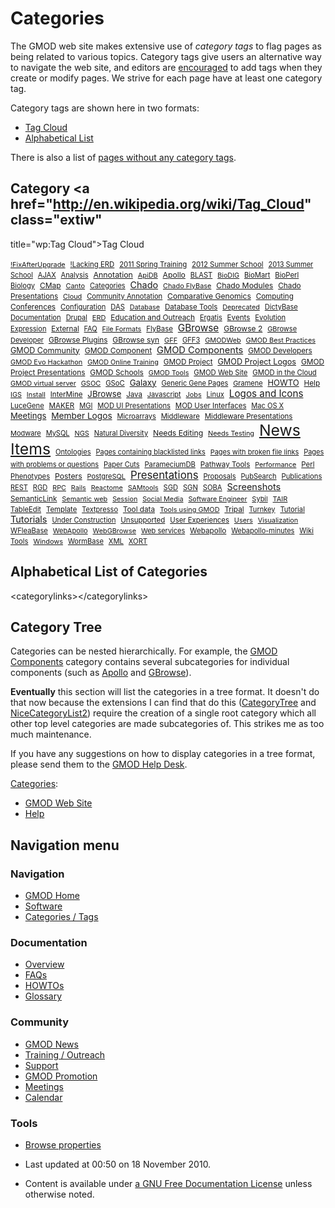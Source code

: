 



<span id="top"></span>




# <span dir="auto">Categories</span>









The GMOD web site makes extensive use of *category tags* to flag pages
as being related to various topics. Category tags give users an
alternative way to navigate the web site, and editors are
[encouraged](Site_Guidelines#Tags_.2F_Categories "Site Guidelines") to
add tags when they create or modify pages. We strive for each page have
at least one category tag.

Category tags are shown here in two formats:

- [Tag Cloud](#Category_Tag_Cloud)
- [Alphabetical List](#Alphabetical_List_of_Categories)

There is also a list of [pages without any category
tags](Special%253AUncategorizedPages "Special%253AUncategorizedPages").

## <span id="Category_Tag_Cloud" class="mw-headline">Category <a href="http://en.wikipedia.org/wiki/Tag_Cloud" class="extiw"
title="wp:Tag Cloud">Tag Cloud</a></span>



<a href="Category%253A!FixAfterUpgrade"
style="font-size: 77.602409638554%; ">!FixAfterUpgrade</a> 
<a href="Category%253A!Lacking_ERD"
style="font-size: 81.21686746988%; ">!Lacking ERD</a> 
<a href="Category%253A2011_Spring_Training"
style="font-size: 81.21686746988%; ">2011 Spring Training</a> 
<a href="Category%253A2012_Summer_School"
style="font-size: 81.819277108434%; ">2012 Summer School</a> 
<a href="Category%253A2013_Summer_School"
style="font-size: 79.10843373494%; ">2013 Summer School</a> 
<a href="Category%253AAJAX" style="font-size: 79.10843373494%; ">AJAX</a> 
<a href="Category%253AAnalysis"
style="font-size: 79.710843373494%; ">Analysis</a> 
<a href="Category%253AAnnotation"
style="font-size: 88.44578313253%; ">Annotation</a> 
<a href="Category%253AApiDB" style="font-size: 78.204819277108%; ">ApiDB</a> 
<a href="Category%253AApollo"
style="font-size: 86.939759036145%; ">Apollo</a> 
<a href="Category%253ABLAST" style="font-size: 79.710843373494%; ">BLAST</a> 
<a href="Category%253ABioDIG"
style="font-size: 77.301204819277%; ">BioDIG</a> 
<a href="Category%253ABioMart"
style="font-size: 80.313253012048%; ">BioMart</a> 
<a href="Category%253ABioPerl"
style="font-size: 81.21686746988%; ">BioPerl</a> 
<a href="Category%253ABiology"
style="font-size: 79.409638554217%; ">Biology</a> 
<a href="Category%253ACMap" style="font-size: 85.734939759036%; ">CMap</a> 
<a href="Category%253ACanto" style="font-size: 78.204819277108%; ">Canto</a> 
<a href="Category%253ACategories"
style="font-size: 78.807228915663%; ">Categories</a> 
<a href="Category%253AChado" style="font-size: 102.90361445783%; ">Chado</a> 
<a href="Category%253AChado_FlyBase"
style="font-size: 77.903614457831%; ">Chado FlyBase</a> 
<a href="Category%253AChado_Modules"
style="font-size: 87.542168674699%; ">Chado Modules</a> 
<a href="Category%253AChado_Presentations"
style="font-size: 84.228915662651%; ">Chado Presentations</a> 
<a href="Category%253ACloud" style="font-size: 77.903614457831%; ">Cloud</a> 
<a href="Category%253ACommunity_Annotation"
style="font-size: 80.012048192771%; ">Community Annotation</a> 
<a href="Category%253AComparative_Genomics"
style="font-size: 86.638554216867%; ">Comparative Genomics</a> 
<a href="Category%253AComputing"
style="font-size: 83.024096385542%; ">Computing</a> 
<a href="Category%253AConferences"
style="font-size: 85.132530120482%; ">Conferences</a> 
<a href="Category%253AConfiguration"
style="font-size: 80.313253012048%; ">Configuration</a> 
<a href="Category%253ADAS" style="font-size: 80.012048192771%; ">DAS</a> 
<a href="Category%253ADatabase"
style="font-size: 77.301204819277%; ">Database</a> 
<a href="Category%253ADatabase_Tools"
style="font-size: 82.722891566265%; ">Database Tools</a> 
<a href="Category%253ADeprecated"
style="font-size: 77.301204819277%; ">Deprecated</a> 
<a href="Category%253ADictyBase"
style="font-size: 79.409638554217%; ">DictyBase</a> 
<a href="Category%253ADocumentation"
style="font-size: 80.313253012048%; ">Documentation</a> 
<a href="Category%253ADrupal"
style="font-size: 78.807228915663%; ">Drupal</a> 
<a href="Category%253AERD" style="font-size: 78.506024096386%; ">ERD</a> 
<a href="Category%253AEducation_and_Outreach"
style="font-size: 84.530120481928%; ">Education and Outreach</a> 
<a href="Category%253AErgatis"
style="font-size: 79.10843373494%; ">Ergatis</a> 
<a href="Category%253AEvents"
style="font-size: 83.325301204819%; ">Events</a> 
<a href="Category%253AEvolution"
style="font-size: 80.313253012048%; ">Evolution</a> 
<a href="Category%253AExpression"
style="font-size: 79.10843373494%; ">Expression</a> 
<a href="Category%253AExternal"
style="font-size: 82.421686746988%; ">External</a> 
<a href="Category%253AFAQ" style="font-size: 78.807228915663%; ">FAQ</a> 
<a href="Category%253AFile_Formats"
style="font-size: 77.903614457831%; ">File Formats</a> 
<a href="Category%253AFlyBase"
style="font-size: 81.819277108434%; ">FlyBase</a> 
<a href="Category%253AGBrowse"
style="font-size: 109.53012048193%; ">GBrowse</a> 
<a href="Category%253AGBrowse_2"
style="font-size: 86.036144578313%; ">GBrowse 2</a> 
<a href="Category%253AGBrowse_Developer"
style="font-size: 78.506024096386%; ">GBrowse Developer</a> 
<a href="Category%253AGBrowse_Plugins"
style="font-size: 84.530120481928%; ">GBrowse Plugins</a> 
<a href="Category%253AGBrowse_syn"
style="font-size: 85.734939759036%; ">GBrowse syn</a> 
<a href="Category%253AGFF" style="font-size: 78.204819277108%; ">GFF</a> 
<a href="Category%253AGFF3" style="font-size: 79.409638554217%; ">GFF3</a> 
<a href="Category%253AGMODWeb"
style="font-size: 78.204819277108%; ">GMODWeb</a> 
<a href="Category%253AGMOD_Best_Practices"
style="font-size: 78.204819277108%; ">GMOD Best Practices</a> 
<a href="Category%253AGMOD_Community"
style="font-size: 89.650602409639%; ">GMOD Community</a> 
<a href="Category%253AGMOD_Component"
style="font-size: 86.036144578313%; ">GMOD Component</a> 
<a href="Category%253AGMOD_Components"
style="font-size: 104.71084337349%; ">GMOD Components</a> 
<a href="Category%253AGMOD_Developers"
style="font-size: 83.626506024096%; ">GMOD Developers</a> 
<a href="Category%253AGMOD_Evo_Hackathon"
style="font-size: 78.204819277108%; ">GMOD Evo Hackathon</a> 
<a href="Category%253AGMOD_Online_Training"
style="font-size: 77.301204819277%; ">GMOD Online Training</a> 
<a href="Category%253AGMOD_Project"
style="font-size: 83.626506024096%; ">GMOD Project</a> 
<a href="Category%253AGMOD_Project_Logos"
style="font-size: 90.55421686747%; ">GMOD Project Logos</a> 
<a href="Category%253AGMOD_Project_Presentations"
style="font-size: 84.831325301205%; ">GMOD Project Presentations</a> 
<a href="Category%253AGMOD_Schools"
style="font-size: 85.132530120482%; ">GMOD Schools</a> 
<a href="Category%253AGMOD_Tools" style="font-size: 77.602409638554%; ">GMOD
Tools</a>  <a href="Category%253AGMOD_Web_Site"
style="font-size: 80.915662650602%; ">GMOD Web Site</a> 
<a href="Category%253AGMOD_in_the_Cloud"
style="font-size: 80.614457831325%; ">GMOD in the Cloud</a> 
<a href="Category%253AGMOD_virtual_server"
style="font-size: 77.903614457831%; ">GMOD virtual server</a> 
<a href="Category%253AGSOC" style="font-size: 78.506024096386%; ">GSOC</a> 
<a href="Category%253AGSoC" style="font-size: 80.313253012048%; ">GSoC</a> 
<a href="Category%253AGalaxy"
style="font-size: 95.373493975904%; ">Galaxy</a> 
<a href="Category%253AGeneric_Gene_Pages"
style="font-size: 78.807228915663%; ">Generic Gene Pages</a> 
<a href="Category%253AGramene"
style="font-size: 78.506024096386%; ">Gramene</a> 
<a href="Category%253AHOWTO" style="font-size: 92.66265060241%; ">HOWTO</a> 
<a href="Category%253AHelp" style="font-size: 83.927710843373%; ">Help</a> 
<a href="Category%253AIGS" style="font-size: 77.301204819277%; ">IGS</a> 
<a href="Category%253AInstall"
style="font-size: 77.602409638554%; ">Install</a> 
<a href="Category%253AInterMine"
style="font-size: 82.722891566265%; ">InterMine</a> 
<a href="Category%253AJBrowse"
style="font-size: 94.168674698795%; ">JBrowse</a> 
<a href="Category%253AJava" style="font-size: 82.421686746988%; ">Java</a> 
<a href="Category%253AJavascript"
style="font-size: 78.506024096386%; ">Javascript</a> 
<a href="Category%253AJobs" style="font-size: 77.602409638554%; ">Jobs</a> 
<a href="Category%253ALinux" style="font-size: 80.012048192771%; ">Linux</a> 
<a href="Category%253ALogos_and_Icons"
style="font-size: 108.92771084337%; ">Logos and Icons</a> 
<a href="Category%253ALuceGene"
style="font-size: 79.710843373494%; ">LuceGene</a> 
<a href="Category%253AMAKER" style="font-size: 83.024096385542%; ">MAKER</a> 
<a href="Category%253AMGI" style="font-size: 79.10843373494%; ">MGI</a> 
<a href="Category%253AMOD_UI_Presentations"
style="font-size: 80.012048192771%; ">MOD UI Presentations</a> 
<a href="Category%253AMOD_User_Interfaces"
style="font-size: 81.819277108434%; ">MOD User Interfaces</a> 
<a href="Category%253AMac_OS_X" style="font-size: 79.10843373494%; ">Mac OS
X</a>  <a href="Category%253AMeetings"
style="font-size: 93.867469879518%; ">Meetings</a> 
<a href="Category%253AMember_Logos"
style="font-size: 97.78313253012%; ">Member Logos</a> 
<a href="Category%253AMicroarrays"
style="font-size: 78.807228915663%; ">Microarrays</a> 
<a href="Category%253AMiddleware"
style="font-size: 80.915662650602%; ">Middleware</a> 
<a href="Category%253AMiddleware_Presentations"
style="font-size: 82.120481927711%; ">Middleware Presentations</a> 
<a href="Category%253AModware"
style="font-size: 78.506024096386%; ">Modware</a> 
<a href="Category%253AMySQL" style="font-size: 78.807228915663%; ">MySQL</a> 
<a href="Category%253ANGS" style="font-size: 78.204819277108%; ">NGS</a> 
<a href="Category%253ANatural_Diversity"
style="font-size: 78.807228915663%; ">Natural Diversity</a> 
<a href="Category%253ANeeds_Editing"
style="font-size: 87.240963855422%; ">Needs Editing</a> 
<a href="Category%253ANeeds_Testing"
style="font-size: 77.903614457831%; ">Needs Testing</a> 
<a href="Category%253ANews_Items" style="font-size: 177%; ">News Items</a> 
<a href="Category%253AOntologies"
style="font-size: 79.710843373494%; ">Ontologies</a> 
<a href="Category%253APages_containing_blacklisted_links"
style="font-size: 78.807228915663%; ">Pages containing blacklisted
links</a>  <a href="Category%253APages_with_broken_file_links"
style="font-size: 78.506024096386%; ">Pages with broken file links</a> 
<a href="Category%253APages_with_problems_or_questions"
style="font-size: 78.807228915663%; ">Pages with problems or
questions</a>  <a href="Category%253APaper_Cuts"
style="font-size: 78.807228915663%; ">Paper Cuts</a> 
<a href="Category%253AParameciumDB"
style="font-size: 80.313253012048%; ">ParameciumDB</a> 
<a href="Category%253APathway_Tools"
style="font-size: 82.722891566265%; ">Pathway Tools</a> 
<a href="Category%253APerformance"
style="font-size: 77.301204819277%; ">Performance</a> 
<a href="Category%253APerl" style="font-size: 81.819277108434%; ">Perl</a> 
<a href="Category%253APhenotypes"
style="font-size: 80.012048192771%; ">Phenotypes</a> 
<a href="Category%253APosters"
style="font-size: 87.542168674699%; ">Posters</a> 
<a href="Category%253APostgreSQL"
style="font-size: 78.506024096386%; ">PostgreSQL</a> 
<a href="Category%253APresentations"
style="font-size: 120.07228915663%; ">Presentations</a> 
<a href="Category%253AProposals"
style="font-size: 80.012048192771%; ">Proposals</a> 
<a href="Category%253APubSearch"
style="font-size: 79.10843373494%; ">PubSearch</a> 
<a href="Category%253APublications"
style="font-size: 80.614457831325%; ">Publications</a> 
<a href="Category%253AREST" style="font-size: 79.10843373494%; ">REST</a> 
<a href="Category%253ARGD" style="font-size: 79.409638554217%; ">RGD</a> 
<a href="Category%253ARPC" style="font-size: 77.301204819277%; ">RPC</a> 
<a href="Category%253ARails" style="font-size: 77.301204819277%; ">Rails</a> 
<a href="Category%253AReactome"
style="font-size: 77.301204819277%; ">Reactome</a> 
<a href="Category%253ASAMtools"
style="font-size: 77.301204819277%; ">SAMtools</a> 
<a href="Category%253ASGD" style="font-size: 79.710843373494%; ">SGD</a> 
<a href="Category%253ASGN" style="font-size: 79.710843373494%; ">SGN</a> 
<a href="Category%253ASOBA" style="font-size: 80.313253012048%; ">SOBA</a> 
<a href="Category%253AScreenshots"
style="font-size: 104.10843373494%; ">Screenshots</a> 
<a href="Category%253ASemanticLink"
style="font-size: 83.927710843373%; ">SemanticLink</a> 
<a href="Category%253ASemantic_web"
style="font-size: 78.204819277108%; ">Semantic web</a> 
<a href="Category%253ASession"
style="font-size: 77.301204819277%; ">Session</a> 
<a href="Category%253ASocial_Media"
style="font-size: 77.301204819277%; ">Social Media</a> 
<a href="Category%253ASoftware_Engineer"
style="font-size: 77.301204819277%; ">Software Engineer</a> 
<a href="Category%253ASybil" style="font-size: 78.506024096386%; ">Sybil</a> 
<a href="Category%253ATAIR" style="font-size: 78.506024096386%; ">TAIR</a> 
<a href="Category%253ATableEdit"
style="font-size: 80.614457831325%; ">TableEdit</a> 
<a href="Category%253ATemplate"
style="font-size: 81.21686746988%; ">Template</a> 
<a href="Category%253ATextpresso"
style="font-size: 79.10843373494%; ">Textpresso</a> 
<a href="Category%253ATool_data" style="font-size: 83.927710843373%; ">Tool
data</a>  <a href="Category%253ATools_using_GMOD"
style="font-size: 77.602409638554%; ">Tools using GMOD</a> 
<a href="Category%253ATripal"
style="font-size: 84.530120481928%; ">Tripal</a> 
<a href="Category%253ATurnkey"
style="font-size: 79.10843373494%; ">Turnkey</a> 
<a href="Category%253ATutorial"
style="font-size: 80.313253012048%; ">Tutorial</a> 
<a href="Category%253ATutorials"
style="font-size: 103.50602409639%; ">Tutorials</a> 
<a href="Category%253AUnder_Construction"
style="font-size: 78.807228915663%; ">Under Construction</a> 
<a href="Category%253AUnsupported"
style="font-size: 82.120481927711%; ">Unsupported</a> 
<a href="Category%253AUser_Experiences"
style="font-size: 81.21686746988%; ">User Experiences</a> 
<a href="Category%253AUsers" style="font-size: 77.602409638554%; ">Users</a> 
<a href="Category%253AVisualization"
style="font-size: 77.301204819277%; ">Visualization</a> 
<a href="Category%253AWFleaBase"
style="font-size: 80.915662650602%; ">WFleaBase</a> 
<a href="Category%253AWebApollo"
style="font-size: 78.506024096386%; ">WebApollo</a> 
<a href="Category%253AWebGBrowse"
style="font-size: 77.602409638554%; ">WebGBrowse</a> 
<a href="Category%253AWeb_services"
style="font-size: 78.506024096386%; ">Web services</a> 
<a href="Category%253AWebapollo"
style="font-size: 83.325301204819%; ">Webapollo</a> 
<a href="Category%253AWebapollo-minutes"
style="font-size: 78.807228915663%; ">Webapollo-minutes</a> 
<a href="Category%253AWiki_Tools" style="font-size: 80.313253012048%; ">Wiki
Tools</a>  <a href="Category%253AWindows"
style="font-size: 78.204819277108%; ">Windows</a> 
<a href="Category%253AWormBase"
style="font-size: 79.409638554217%; ">WormBase</a> 
<a href="Category%253AXML" style="font-size: 80.313253012048%; ">XML</a> 
<a href="Category%253AXORT" style="font-size: 80.012048192771%; ">XORT</a> 



## <span id="Alphabetical_List_of_Categories" class="mw-headline">Alphabetical List of Categories</span>

\<categorylinks\>\</categorylinks\>

## <span id="Category_Tree" class="mw-headline">Category Tree</span>

Categories can be nested hierarchically. For example, the [GMOD
Components](Category%253AGMOD_Components "Category%253AGMOD Components")
category contains several subcategories for individual components (such
as [Apollo](Category%253AApollo "Category%253AApollo") and
[GBrowse](Category%253AGBrowse "Category%253AGBrowse")).

**Eventually** this section will list the categories in a tree format.
It doesn't do that now because the extensions I can find that do this
(<a href="http://www.mediawiki.org/wiki/Extension:CategoryTree"
class="external text">CategoryTree</a> and
<a href="http://www.mediawiki.org/wiki/Extension:NiceCategoryList2"
class="external text">NiceCategoryList2</a>) require the creation of a
single root category which all other top level categories are made
subcategories of. This strikes me as too much maintenance.

If you have any suggestions on how to display categories in a tree
format, please send them to the [GMOD Help
Desk](GMOD_Help_Desk "GMOD Help Desk").




[Categories](Special%253ACategories "Special%253ACategories"):

- [GMOD Web Site](Category%253AGMOD_Web_Site "Category%253AGMOD Web Site")
- [Help](Category%253AHelp "Category%253AHelp")






## Navigation menu









### Navigation



- <span id="n-GMOD-Home">[GMOD Home](Main_Page)</span>
- <span id="n-Software">[Software](GMOD_Components)</span>
- <span id="n-Categories-.2F-Tags">[Categories /
  Tags](Categories)</span>




### Documentation



- <span id="n-Overview">[Overview](Overview)</span>
- <span id="n-FAQs">[FAQs](Category%253AFAQ)</span>
- <span id="n-HOWTOs">[HOWTOs](Category%253AHOWTO)</span>
- <span id="n-Glossary">[Glossary](Glossary)</span>




### Community



- <span id="n-GMOD-News">[GMOD News](GMOD_News)</span>
- <span id="n-Training-.2F-Outreach">[Training /
  Outreach](Training_and_Outreach)</span>
- <span id="n-Support">[Support](Support)</span>
- <span id="n-GMOD-Promotion">[GMOD Promotion](GMOD_Promotion)</span>
- <span id="n-Meetings">[Meetings](Meetings)</span>
- <span id="n-Calendar">[Calendar](Calendar)</span>




### Tools

- <span id="t-smwbrowselink"><a href="Special%253ABrowse/Categories" rel="smw-browse">Browse
  properties</a></span>



- <span id="footer-info-lastmod">Last updated at 00:50 on 18 November
  2010.</span>
<!-- - <span id="footer-info-viewcount">286,402 page views.</span> -->
- <span id="footer-info-copyright">Content is available under
  <a href="http://www.gnu.org/licenses/fdl-1.3.html" class="external"
  rel="nofollow">a GNU Free Documentation License</a> unless otherwise
  noted.</span>

<!-- -->



<!-- -->




